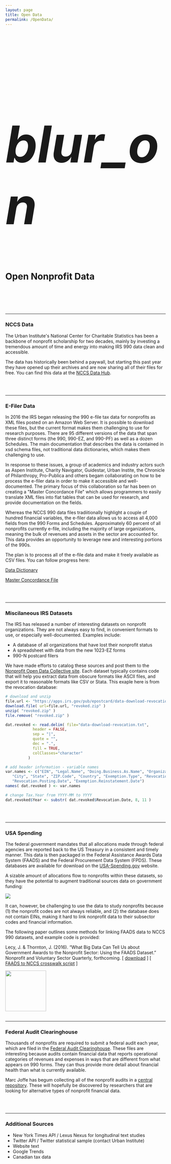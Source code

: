 ```yaml
---
layout: page
title: Open Data
permalink: /OpenData/
---
```


<br>
<br>

<div class="icon-block">
   <h1 class="center black-text" style="font-size:160px;"><i class="large material-icons">blur_on</i></h1>
   <h1 class="center orange-text">Open Nonprofit Data</h1>
</div>


<br>
<br>
<br>
<br>








------------------------------------------  

### NCCS Data

The Urban Institute's National Center for Charitable Statistics has been a backbone of nonprofit scholarship for two decades, mainly by investing a tremendous amount of time and energy into making IRS 990 data clean and accessible. 

The data has historically been behind a paywall, but starting this past year they have opened up their archives and are now sharing all of their files for free. You can find this data at the [NCCS Data Hub](http://nccs-data.urban.org/index.php).

<br>
<br>

------------------------------------------  

### E-Filer Data

In 2016 the IRS began releasing the 990 e-file tax data for nonprofits as XML files posted on an Amazon Web Server. It is possible to download these files, but the current format makes them challenging to use for research purposes. There are 95 different versions of the data that span three distinct forms (the 990, 990-EZ, and 990-PF) as well as a dozen Schedules. The main documentation that describes the data is contained in xsd schema files, not traditional data dictionaries, which makes them challenging to use.

In response to these issues, a group of academics and industry actors such as Aspen Institute, Charity Navigator, Guidestar, Urban Instite, the Chronicle of Philanthropy, Pro-Publica and others begam collaborating on how to be process the e-filer data in order to make it accessible and well-documented. The primary focus of this collaboration so far has been on creating a "Master Concordance File" which allows programmers to easily translate XML files into flat tables that can be used for research, and provide documentation on the fields. 

Whereas the NCCS 990 data files tradiitionally highlight a couple of hundred financial variables, the e-filer data allows us to access all 4,000 fields from the 990 Forms and Schedules. Approximately 60 percent of all nonprofits currently e-file, including the majority of large organizations, meaning the bulk of revenues and assets in the sector are accounted for. This data provides an opportunity to leverage new and interesting portions of the 990s.

The plan is to process all of the e-file data and make it freely available as CSV files. You can follow progress here:

[Data Dictionary](https://nonprofit-open-data-collective.github.io/irs-efile-master-concordance-file/data_dictionary.html)

[Master Concordance File](https://nonprofit-open-data-collective.github.io/irs-efile-master-concordance-file/)

<br>
<br>

------------------------------------------  

### Miscilaneous IRS Datasets

The IRS has released a number of interesting datasets on nonprofit organizations. They are not always easy to find, in convenient formats to use, or especially well-documented. Examples include:

* A database of all organizations that have lost their nonprofit status
* A spreadsheet with data from the new 1023-EZ forms
* 990-N postcard filers

We have made efforts to catalog these sources and post them to the [Nonprofit Open Data Collective site](https://github.com/Nonprofit-Open-Data-Collective). Each dataset typically contains code that will help you extract data from obscure formats like ASCII files, and export it to reasonable formats like CSV or Stata. This exaple here is from the revocation database:

```r
# download and unzip
file.url <- "https://apps.irs.gov/pub/epostcard/data-download-revocation.zip"
download.file( url=file.url, "revoked.zip" )
unzip( "revoked.zip" )
file.remove( "revoked.zip" )

dat.revoked <- read.delim( file="data-download-revocation.txt", 
            header = FALSE, 
            sep = "|", 
            quote = "",
            dec = ".", 
            fill = TRUE,  
            colClasses="character"
          )

# add header information - variable names
var.names <- c("EIN", "Legal.Name", "Doing.Business.As.Name", "Organization.Address", 
   "City", "State", "ZIP.Code", "Country", "Exemption.Type", "Revocation.Date", 
   "Revocation.Posting.Date", "Exemption.Reinstatement.Date")
names( dat.revoked ) <- var.names

# change Tax.Year from YYYY-MM to YYYY
dat.revoked$Year <- substr( dat.revoked$Revocation.Date, 8, 11 )

```

<br>
<br>

------------------------------------------  

### USA Spending

The federal government mandates that all allocations made through federal agencies are reported back to the US Treasury in a consistent and timely manner. This data is then packaged in the Federal Assistance Awards Data System (FAADS) and the Federal Procurement Data System (FPDS). These databases are available for download on the [USA-Spending.gov](https://www.usaspending.gov/Pages/Default.aspx) website.  

A sizable amount of allocations flow to nonprofits within these datasets, so they have the potential to augment traditional sources data on government funding:

![](./assets/Figure1.png)


It can, however, be challenging to use the data to study nonprofits because (1) the nonprofit codes are not always reliable, and (2) the database does not contain EINs, making it hard to link nonprofit data to their subsector codes and financial information.

The following paper outlines some methods for linking FAADS data to NCCS 990 datasets, and example code is provided:

Lecy, J. & Thornton, J. (2016). “What Big Data Can Tell Us about Government Awards to the Nonprofit Sector: Using the FAADS Dataset.” Nonprofit and Voluntary Sector Quarterly, forthcoming. [ [download](
http://www.lecy.info/s/FAADS-2015-Lecy-Thornton.pdf) ] [ [FAADS to NCCS crosswalk script](https://github.com/lecy/FAADS-NCCS-Crosswalk/blob/master/README.md) ]


<img src="https://github.com/lecy/arnova-2017-workshop/blob/master/assets/Figure1.png" style="width:128px;height:128px;">


<br>
<br>

------------------------------------------  

### Federal Audit Clearinghouse

Thousands of nonprofits are required to submit a federal audit each year, which are filed in the [Federal Audit Clearinghouse](https://harvester.census.gov/facdissem/SearchA133.aspx). These files are interesting because audits contain financial data that reports operational categories of revenues and expenses in ways that are different from what appears on 990 forms. They can thus provide more detail about financial health than what is currently available.

Marc Joffe has begum collecting all of the nonprofit audits in a [central repository](http://www.govwiki.info/pdfs/Non-Profit/). These will hopefully be discovered by researchers that are looking for alternative types of nonprofit financial data. 




<br>
<br>

------------------------------------------  

### Additional Sources

* New York Times API / Lexus Nexus for longitudinal text studies
* Twitter API / Twitter statistical sample (contact Urban Institute)
* Website text
* Google Trends
* Canadian tax data

<br>
<br> 
<br>
